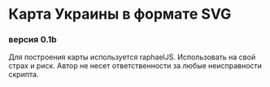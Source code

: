 # Карта Украины в формате SVG  
### версия 0.1b


Для построения карты используется raphaelJS. Использовать на свой страх и риск. Автор не несет ответственности за любые неисправности скрипта.